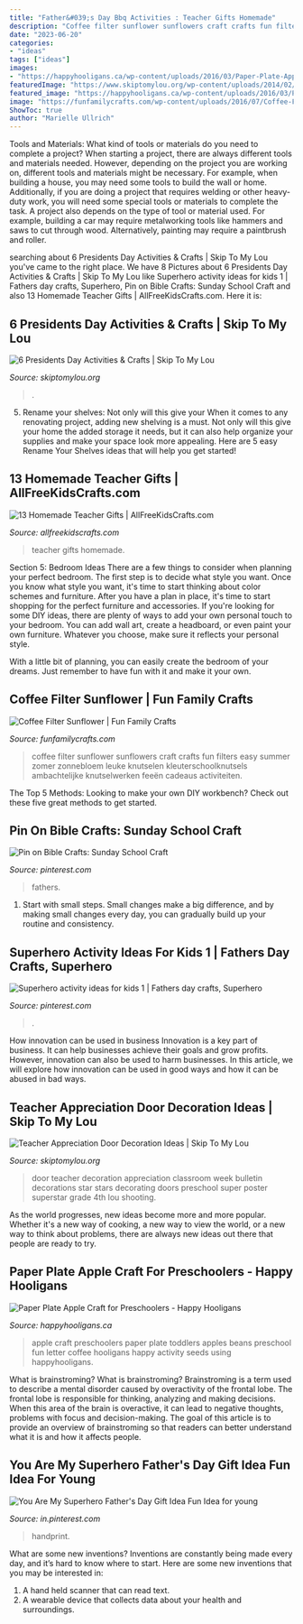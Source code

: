 ```yaml
---
title: "Father&#039;s Day Bbq Activities : Teacher Gifts Homemade"
description: "Coffee filter sunflower sunflowers craft crafts fun filters easy summer zomer zonnebloem leuke knutselen kleuterschoolknutsels ambachtelijke knutselwerken feeën cadeaus activiteiten"
date: "2023-06-20"
categories:
- "ideas"
tags: ["ideas"]
images:
- "https://happyhooligans.ca/wp-content/uploads/2016/03/Paper-Plate-Apple-Craft-great-preschool-craft-for-the-Letter-A-Happy-Hooligans.jpg"
featuredImage: "https://www.skiptomylou.org/wp-content/uploads/2014/02/6-presidents-day-crafts-1.jpg"
featured_image: "https://happyhooligans.ca/wp-content/uploads/2016/03/Paper-Plate-Apple-Craft-great-preschool-craft-for-the-Letter-A-Happy-Hooligans.jpg"
image: "https://funfamilycrafts.com/wp-content/uploads/2016/07/Coffee-Filter-Sunglower-595x1024.jpg"
ShowToc: true
author: "Marielle Ullrich"
---
```



Tools and Materials: What kind of tools or materials do you need to complete a project?
When starting a project, there are always different tools and materials needed. However, depending on the project you are working on, different tools and materials might be necessary.  For example, when building a house, you may need some tools to build the wall or home.  Additionally, if you are doing a project that requires welding or other heavy-duty work, you will need some special tools or materials to complete the task.   A project also depends on the type of tool or material used. For example, building a car may require metalworking tools like hammers and saws to cut through wood. Alternatively, painting may require a paintbrush and roller.

	

		
searching about 6 Presidents Day Activities &amp; Crafts | Skip To My Lou you've came to the right place. We have 8 Pictures about 6 Presidents Day Activities &amp; Crafts | Skip To My Lou like Superhero activity ideas for kids 1 | Fathers day crafts, Superhero, Pin on Bible Crafts: Sunday School Craft and also 13 Homemade Teacher Gifts | AllFreeKidsCrafts.com. Here it is:
		
    
## 6 Presidents Day Activities &amp; Crafts | Skip To My Lou

<img loading=lazy src="https://www.skiptomylou.org/wp-content/uploads/2014/02/6-presidents-day-crafts-1.jpg" onerror="this.onerror=null;this.src='https://tse2.mm.bing.net/th?id=OIP.ZwvgDgCrnKbusITGtejIJwHaKl&amp;pid=15.1';" alt="6 Presidents Day Activities &amp; Crafts | Skip To My Lou">

_Source: skiptomylou.org_

>. 

	

5. Rename your shelves: Not only will this give your
When it comes to any renovating project, adding new shelving is a must. Not only will this give your home the added storage it needs, but it can also help organize your supplies and make your space look more appealing. Here are 5 easy Rename Your Shelves ideas that will help you get started!

    
## 13 Homemade Teacher Gifts | AllFreeKidsCrafts.com

<img loading=lazy src="http://irepo.primecp.com/2016/07/290479/Homemade-Teacher-Gifts-Collage_ExtraLarge800_ID-1766726.jpg?v=1766726" onerror="this.onerror=null;this.src='https://tse2.mm.bing.net/th?id=OIP.3aPh_5KzmQLqKewQ4adyNwHaLG&amp;pid=15.1';" alt="13 Homemade Teacher Gifts | AllFreeKidsCrafts.com">

_Source: allfreekidscrafts.com_

>teacher gifts homemade. 

	

Section 5: Bedroom Ideas
There are a few things to consider when planning your perfect bedroom. The first step is to decide what style you want. Once you know what style you want, it's time to start thinking about color schemes and furniture. After you have a plan in place, it's time to start shopping for the perfect furniture and accessories.
If you're looking for some DIY ideas, there are plenty of ways to add your own personal touch to your bedroom. You can add wall art, create a headboard, or even paint your own furniture. Whatever you choose, make sure it reflects your personal style.

With a little bit of planning, you can easily create the bedroom of your dreams. Just remember to have fun with it and make it your own.

    
## Coffee Filter Sunflower | Fun Family Crafts

<img loading=lazy src="https://funfamilycrafts.com/wp-content/uploads/2016/07/Coffee-Filter-Sunglower-595x1024.jpg" onerror="this.onerror=null;this.src='https://tse1.mm.bing.net/th?id=OIP.yh80_bmMZxGjFHjwD7Fj2wHaMv&amp;pid=15.1';" alt="Coffee Filter Sunflower | Fun Family Crafts">

_Source: funfamilycrafts.com_

>coffee filter sunflower sunflowers craft crafts fun filters easy summer zomer zonnebloem leuke knutselen kleuterschoolknutsels ambachtelijke knutselwerken feeën cadeaus activiteiten. 

	

The Top 5 Methods:
Looking to make your own DIY workbench? Check out these five great methods to get started.

    
## Pin On Bible Crafts: Sunday School Craft

<img loading=lazy src="https://i.pinimg.com/736x/ce/d0/a8/ced0a8a2111a06cb084e145ab489e148.jpg" onerror="this.onerror=null;this.src='https://tse3.mm.bing.net/th?id=OIP.bwddXlcUruV9iRnuglbMLgHaJ3&amp;pid=15.1';" alt="Pin on Bible Crafts: Sunday School Craft">

_Source: pinterest.com_

>fathers. 

	

1. Start with small steps. Small changes make a big difference, and by making small changes every day, you can gradually build up your routine and consistency.

    
## Superhero Activity Ideas For Kids 1 | Fathers Day Crafts, Superhero

<img loading=lazy src="https://i.pinimg.com/736x/3b/83/f5/3b83f51e720d6a764c49f652d896a9bb.jpg" onerror="this.onerror=null;this.src='https://tse1.mm.bing.net/th?id=OIP.0rFR0j9XddL51BkxZ4HhJQHaPj&amp;pid=15.1';" alt="Superhero activity ideas for kids 1 | Fathers day crafts, Superhero">

_Source: pinterest.com_

>. 

	

How innovation can be used in business
Innovation is a key part of business. It can help businesses achieve their goals and grow profits. However, innovation can also be used to harm businesses. In this article, we will explore how innovation can be used in good ways and how it can be abused in bad ways.

    
## Teacher Appreciation Door Decoration Ideas | Skip To My Lou

<img loading=lazy src="https://www.skiptomylou.org/wp-content/uploads/2010/04/TeacherDoor-superstar-1.jpg" onerror="this.onerror=null;this.src='https://tse2.mm.bing.net/th?id=OIP.cYkg-tU2Kjc2ahS02dihHwAAAA&amp;pid=15.1';" alt="Teacher Appreciation Door Decoration Ideas | Skip To My Lou">

_Source: skiptomylou.org_

>door teacher decoration appreciation classroom week bulletin decorations star stars decorating doors preschool super poster superstar grade 4th lou shooting. 

	

As the world progresses, new ideas become more and more popular. Whether it's a new way of cooking, a new way to view the world, or a new way to think about problems, there are always new ideas out there that people are ready to try.

    
## Paper Plate Apple Craft For Preschoolers - Happy Hooligans

<img loading=lazy src="https://happyhooligans.ca/wp-content/uploads/2016/03/Paper-Plate-Apple-Craft-great-preschool-craft-for-the-Letter-A-Happy-Hooligans.jpg" onerror="this.onerror=null;this.src='https://tse3.mm.bing.net/th?id=OIP.KwXjcG2I3E50KyhWW-mK0wHaLH&amp;pid=15.1';" alt="Paper Plate Apple Craft for Preschoolers - Happy Hooligans">

_Source: happyhooligans.ca_

>apple craft preschoolers paper plate toddlers apples beans preschool fun letter coffee hooligans happy activity seeds using happyhooligans. 

	

What is brainstroming?
What is brainstroming? Brainstroming is a term used to describe a mental disorder caused by overactivity of the frontal lobe. The frontal lobe is responsible for thinking, analyzing and making decisions. When this area of the brain is overactive, it can lead to negative thoughts, problems with focus and decision-making. The goal of this article is to provide an overview of brainstroming so that readers can better understand what it is and how it affects people.

    
## You Are My Superhero Father&#039;s Day Gift Idea Fun Idea For Young

<img loading=lazy src="https://i.pinimg.com/736x/79/7d/8d/797d8d229e145d4633c5cdf3aaa76255.jpg" onerror="this.onerror=null;this.src='https://tse4.mm.bing.net/th?id=OIP.yJrRzz2iSd6kA5Xl8f05xQHaKl&amp;pid=15.1';" alt="You Are My Superhero Father&#039;s Day Gift Idea Fun Idea for young">

_Source: in.pinterest.com_

>handprint. 

	

What are some new inventions?
Inventions are constantly being made every day, and it’s hard to know where to start. Here are some new inventions that you may be interested in: 
1. A hand held scanner that can read text.
2. A wearable device that collects data about your health and surroundings. 

